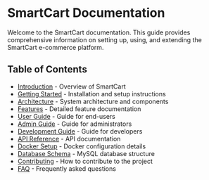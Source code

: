 # SmartCart Documentation

Welcome to the SmartCart documentation. This guide provides comprehensive information on setting up, using, and extending the SmartCart e-commerce platform.

## Table of Contents

- [Introduction](./introduction.md) - Overview of SmartCart
- [Getting Started](./getting-started.md) - Installation and setup instructions
- [Architecture](./architecture.md) - System architecture and components
- [Features](./features.md) - Detailed feature documentation
- [User Guide](./user-guide.md) - Guide for end-users
- [Admin Guide](./admin-guide.md) - Guide for administrators
- [Development Guide](./development-guide.md) - Guide for developers
- [API Reference](./api-reference.md) - API documentation
- [Docker Setup](./docker-setup.md) - Docker configuration details
- [Database Schema](./database-schema.md) - MySQL database structure
- [Contributing](./contributing.md) - How to contribute to the project
- [FAQ](./faq.md) - Frequently asked questions 